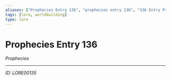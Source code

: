 ```yaml
---
aliases: ["Prophecies Entry 136", "prophecies entry 136", "136 Entry Prophecies"]
tags: [lore, worldbuilding]
type: lore
---
```


# Prophecies Entry 136

*Prophecies*

---
*ID: LORE00135*